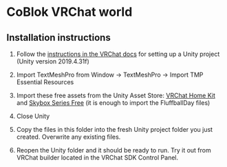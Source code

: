 # CoBlok VRChat world

## Installation instructions

1. Follow the [instructions in the VRChat docs](https://docs.vrchat.com/docs/setting-up-the-sdk) for setting up a Unity project (Unity version 2019.4.31f)

2. Import TextMeshPro from Window -> TextMeshPro -> Import TMP Essential Resources

3. Import these free assets from the Unity Asset Store: [VRChat Home Kit](https://assetstore.unity.com/packages/templates/tutorials/home-kit-vrchat-sdk-template-149278) and [Skybox Series Free](https://assetstore.unity.com/packages/2d/textures-materials/sky/skybox-series-free-103633) (it is enough to import the FluffballDay files)

4. Close Unity

5. Copy the files in this folder into the fresh Unity project folder you just created. Overwrite any existing files.

6. Reopen the Unity folder and it should be ready to run. Try it out from VRChat builder located in the VRChat SDK Control Panel.